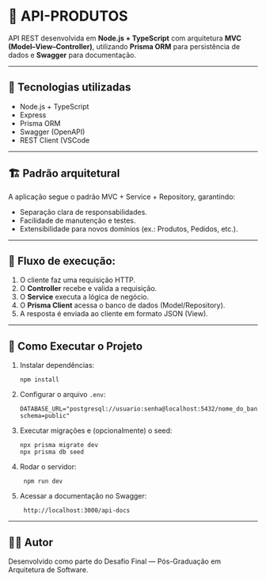 # 🧩 API-PRODUTOS

API REST desenvolvida em **Node.js + TypeScript** com arquitetura **MVC (Model–View–Controller)**, utilizando **Prisma ORM** para persistência de dados e **Swagger** para documentação.

---

## 🧾 Tecnologias utilizadas

- Node.js + TypeScript
- Express
- Prisma ORM
- Swagger (OpenAPI)
- REST Client (VSCode

---

## 🏗️ Padrão arquitetural

A aplicação segue o padrão MVC + Service + Repository, garantindo:
- Separação clara de responsabilidades.
- Facilidade de manutenção e testes.
- Extensibilidade para novos domínios (ex.: Produtos, Pedidos, etc.).

---

## 🔄 Fluxo de execução:
1. O cliente faz uma requisição HTTP.
2. O **Controller** recebe e valida a requisição.
3. O **Service** executa a lógica de negócio.
4. O **Prisma Client** acessa o banco de dados (Model/Repository).
5. A resposta é enviada ao cliente em formato JSON (View).

---

## 🚀 Como Executar o Projeto

1. Instalar dependências:
   ```
   npm install
   ```

2. Configurar o arquivo ```.env```:
   ```
   DATABASE_URL="postgresql://usuario:senha@localhost:5432/nome_do_banco?schema=public"
   ```

3. Executar migrações e (opcionalmente) o seed:
   ```
   npx prisma migrate dev
   npx prisma db seed
   ```

4. Rodar o servidor:
   ```
    npm run dev
   ```

5. Acessar a documentação no Swagger:
   ```
    http://localhost:3000/api-docs
   ```

---

## 🦸‍♂️ Autor
Desenvolvido como parte do Desafio Final — Pós-Graduação em Arquitetura de Software.

   
